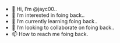 - 👋 Hi, I’m @jayc00..
- 👀 I’m interested in foing back..
- 🌱 I’m currently learning foing back..
- 💞️ I’m looking to collaborate on foing back..
- 📫 How to reach me foing back.

<!---
jayc00/jayc00 is a ✨ special ✨ repository because its `README.md` (this file) appears on your GitHub profile.
You can click the Preview link to take a look at your changes.
--->
